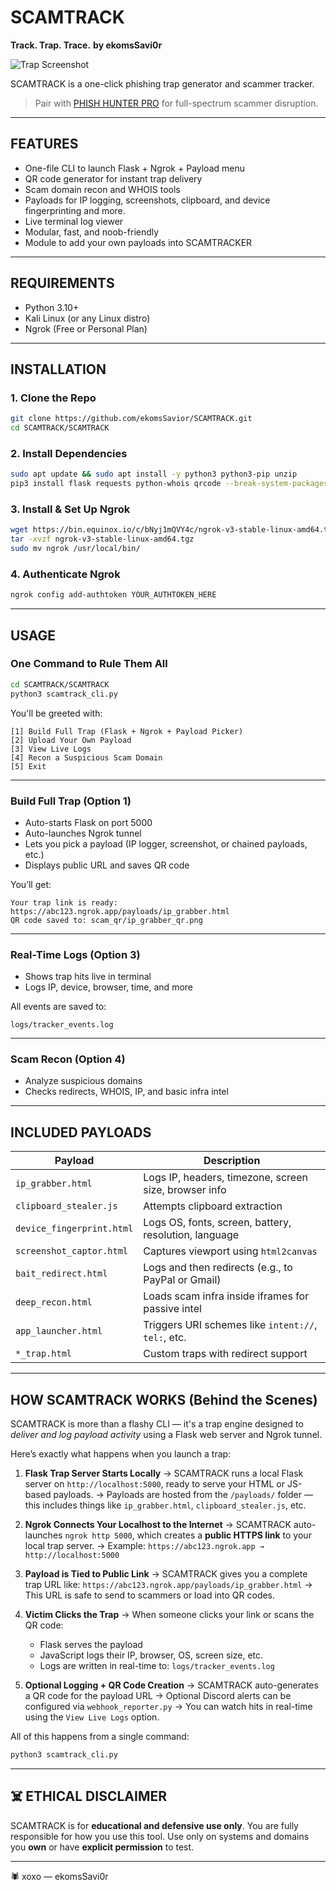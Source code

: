 # SCAMTRACK

**Track. Trap. Trace.**
**by ekomsSavi0r**

![Trap Screenshot](https://github.com/user-attachments/assets/33d3999d-c5e5-4824-be73-bcc5ffd7de41)

SCAMTRACK is a one-click phishing trap generator and scammer tracker.

> Pair with [PHISH HUNTER PRO](https://github.com/ekomsSavior/PHISH_HUNTER_PRO) for full-spectrum scammer disruption.

---

## FEATURES

*  One-file CLI to launch Flask + Ngrok + Payload menu
*  QR code generator for instant trap delivery
*  Scam domain recon and WHOIS tools
*  Payloads for IP logging, screenshots, clipboard, and device fingerprinting and more.
*  Live terminal log viewer
*  Modular, fast, and noob-friendly
*  Module to add your own payloads into SCAMTRACKER


---

##  REQUIREMENTS

* Python 3.10+
* Kali Linux (or any Linux distro)
* Ngrok (Free or Personal Plan)

---

##  INSTALLATION

### 1. Clone the Repo

```bash
git clone https://github.com/ekomsSavior/SCAMTRACK.git
cd SCAMTRACK/SCAMTRACK
```

### 2. Install Dependencies

```bash
sudo apt update && sudo apt install -y python3 python3-pip unzip
pip3 install flask requests python-whois qrcode --break-system-packages
```

### 3. Install & Set Up Ngrok

```bash
wget https://bin.equinox.io/c/bNyj1mQVY4c/ngrok-v3-stable-linux-amd64.tgz
tar -xvzf ngrok-v3-stable-linux-amd64.tgz
sudo mv ngrok /usr/local/bin/
```

### 4. Authenticate Ngrok

```bash
ngrok config add-authtoken YOUR_AUTHTOKEN_HERE
```

---

##  USAGE

###  One Command to Rule Them All

```bash
cd SCAMTRACK/SCAMTRACK
python3 scamtrack_cli.py
```

You'll be greeted with:

```
[1] Build Full Trap (Flask + Ngrok + Payload Picker)
[2] Upload Your Own Payload
[3] View Live Logs
[4] Recon a Suspicious Scam Domain
[5] Exit
```

---

###  Build Full Trap (Option 1)

* Auto-starts Flask on port 5000
* Auto-launches Ngrok tunnel
* Lets you pick a payload (IP logger, screenshot, or chained payloads, etc.)
* Displays public URL and saves QR code

You’ll get:

```
Your trap link is ready:
https://abc123.ngrok.app/payloads/ip_grabber.html
QR code saved to: scam_qr/ip_grabber_qr.png
```

---

###  Real-Time Logs (Option 3)

* Shows trap hits live in terminal
* Logs IP, device, browser, time, and more

All events are saved to:

```
logs/tracker_events.log
```

---

###  Scam Recon (Option 4)

* Analyze suspicious domains
* Checks redirects, WHOIS, IP, and basic infra intel

---

##  INCLUDED PAYLOADS

| Payload                   | Description                                           |
| ------------------------- | ----------------------------------------------------- |
| `ip_grabber.html`         | Logs IP, headers, timezone, screen size, browser info |
| `clipboard_stealer.js`    | Attempts clipboard extraction                         |
| `device_fingerprint.html` | Logs OS, fonts, screen, battery, resolution, language |
| `screenshot_captor.html`  | Captures viewport using `html2canvas`                 |
| `bait_redirect.html`      | Logs and then redirects (e.g., to PayPal or Gmail)    |
| `deep_recon.html`         | Loads scam infra inside iframes for passive intel     |
| `app_launcher.html`       | Triggers URI schemes like `intent://`, `tel:`, etc.   |
| `*_trap.html`             | Custom traps with redirect support                    |

---

##  HOW SCAMTRACK WORKS (Behind the Scenes)

SCAMTRACK is more than a flashy CLI — it's a trap engine designed to *deliver and log payload activity* using a Flask web server and Ngrok tunnel.

Here’s exactly what happens when you launch a trap:

1. **Flask Trap Server Starts Locally**
   → SCAMTRACK runs a local Flask server on `http://localhost:5000`, ready to serve your HTML or JS-based payloads.
   → Payloads are hosted from the `/payloads/` folder — this includes things like `ip_grabber.html`, `clipboard_stealer.js`, etc.

2. **Ngrok Connects Your Localhost to the Internet**
   → SCAMTRACK auto-launches `ngrok http 5000`, which creates a **public HTTPS link** to your local trap server.
   → Example: `https://abc123.ngrok.app → http://localhost:5000`

3. **Payload is Tied to Public Link**
   → SCAMTRACK gives you a complete trap URL like:
   `https://abc123.ngrok.app/payloads/ip_grabber.html`
   → This URL is safe to send to scammers or load into QR codes.

4. **Victim Clicks the Trap**
   → When someone clicks your link or scans the QR code:

   * Flask serves the payload
   * JavaScript logs their IP, browser, OS, screen size, etc.
   * Logs are written in real-time to: `logs/tracker_events.log`

5. **Optional Logging + QR Code Creation**
   → SCAMTRACK auto-generates a QR code for the payload URL
   → Optional Discord alerts can be configured via `webhook_reporter.py`
   → You can watch hits in real-time using the `View Live Logs` option.

 All of this happens from a single command:

```bash
python3 scamtrack_cli.py
```
--- 

## ☠️ ETHICAL DISCLAIMER

SCAMTRACK is for **educational and defensive use only**.
You are fully responsible for how you use this tool.
Use only on systems and domains you **own** or have **explicit permission** to test.

---

🕷️ xoxo — ekomsSavi0r



